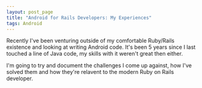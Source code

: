 ```yaml
---
layout: post_page
title: "Android for Rails Developers: My Experiences"
tags: Android
---
```


Recently I've been venturing outside of my comfortable Ruby/Rails existence and looking at writing Android code. It's been 5 years since I last touched a line of Java code, my skills with it weren't great then either.

I'm going to try and document the challenges I come up against, how I've solved them and how they're relavent to the modern Ruby on Rails developer.
